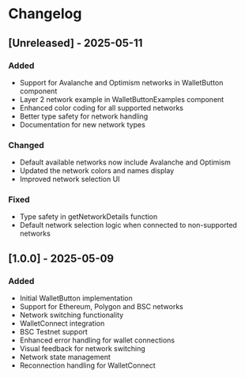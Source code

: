 # Changelog

## [Unreleased] - 2025-05-11

### Added
- Support for Avalanche and Optimism networks in WalletButton component
- Layer 2 network example in WalletButtonExamples component
- Enhanced color coding for all supported networks
- Better type safety for network handling
- Documentation for new network types

### Changed
- Default available networks now include Avalanche and Optimism
- Updated the network colors and names display
- Improved network selection UI

### Fixed
- Type safety in getNetworkDetails function
- Default network selection logic when connected to non-supported networks

## [1.0.0] - 2025-05-09

### Added
- Initial WalletButton implementation
- Support for Ethereum, Polygon and BSC networks
- Network switching functionality
- WalletConnect integration
- BSC Testnet support
- Enhanced error handling for wallet connections
- Visual feedback for network switching
- Network state management
- Reconnection handling for WalletConnect
